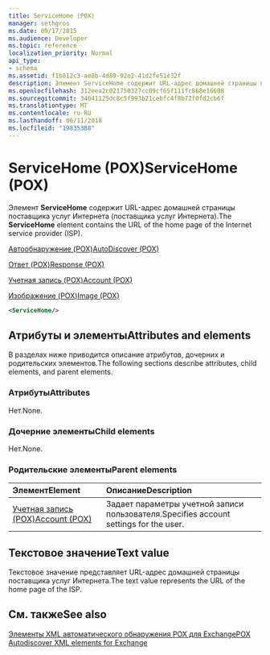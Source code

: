 ```yaml
---
title: ServiceHome (POX)
manager: sethgros
ms.date: 09/17/2015
ms.audience: Developer
ms.topic: reference
localization_priority: Normal
api_type:
- schema
ms.assetid: f1b812c3-ae8b-4d89-92e2-41d2fe51e32f
description: Элемент ServiceHome содержит URL-адрес домашней страницы поставщика услуг Интернета (поставщика услуг Интернета).
ms.openlocfilehash: 312eea2c021750327cc09cf65f111fc868e16608
ms.sourcegitcommit: 34041125dc8c5f993b21cebfc4f8b72f0fd2cb6f
ms.translationtype: MT
ms.contentlocale: ru-RU
ms.lasthandoff: 06/11/2018
ms.locfileid: "19835388"
---
```

# <a name="servicehome-pox"></a><span data-ttu-id="bed4d-103">ServiceHome (POX)</span><span class="sxs-lookup"><span data-stu-id="bed4d-103">ServiceHome (POX)</span></span>

<span data-ttu-id="bed4d-104">Элемент **ServiceHome** содержит URL-адрес домашней страницы поставщика услуг Интернета (поставщика услуг Интернета).</span><span class="sxs-lookup"><span data-stu-id="bed4d-104">The **ServiceHome** element contains the URL of the home page of the Internet service provider (ISP).</span></span> 
  
[<span data-ttu-id="bed4d-105">Автообнаружение (POX)</span><span class="sxs-lookup"><span data-stu-id="bed4d-105">AutoDiscover (POX)</span></span>](autodiscover-pox.md)
  
[<span data-ttu-id="bed4d-106">Ответ (POX)</span><span class="sxs-lookup"><span data-stu-id="bed4d-106">Response (POX)</span></span>](response-pox.md)
  
[<span data-ttu-id="bed4d-107">Учетная запись (POX)</span><span class="sxs-lookup"><span data-stu-id="bed4d-107">Account (POX)</span></span>](account-pox.md)
  
[<span data-ttu-id="bed4d-108">Изображение (POX)</span><span class="sxs-lookup"><span data-stu-id="bed4d-108">Image (POX)</span></span>](image-pox.md)
  
```xml
<ServiceHome/>
```

## <a name="attributes-and-elements"></a><span data-ttu-id="bed4d-109">Атрибуты и элементы</span><span class="sxs-lookup"><span data-stu-id="bed4d-109">Attributes and elements</span></span>

<span data-ttu-id="bed4d-110">В разделах ниже приводится описание атрибутов, дочерних и родительских элементов.</span><span class="sxs-lookup"><span data-stu-id="bed4d-110">The following sections describe attributes, child elements, and parent elements.</span></span>
  
### <a name="attributes"></a><span data-ttu-id="bed4d-111">Атрибуты</span><span class="sxs-lookup"><span data-stu-id="bed4d-111">Attributes</span></span>

<span data-ttu-id="bed4d-112">Нет.</span><span class="sxs-lookup"><span data-stu-id="bed4d-112">None.</span></span>
  
### <a name="child-elements"></a><span data-ttu-id="bed4d-113">Дочерние элементы</span><span class="sxs-lookup"><span data-stu-id="bed4d-113">Child elements</span></span>

<span data-ttu-id="bed4d-114">Нет.</span><span class="sxs-lookup"><span data-stu-id="bed4d-114">None.</span></span>
  
### <a name="parent-elements"></a><span data-ttu-id="bed4d-115">Родительские элементы</span><span class="sxs-lookup"><span data-stu-id="bed4d-115">Parent elements</span></span>

|<span data-ttu-id="bed4d-116">**Элемент**</span><span class="sxs-lookup"><span data-stu-id="bed4d-116">**Element**</span></span>|<span data-ttu-id="bed4d-117">**Описание**</span><span class="sxs-lookup"><span data-stu-id="bed4d-117">**Description**</span></span>|
|:-----|:-----|
|[<span data-ttu-id="bed4d-118">Учетная запись (POX)</span><span class="sxs-lookup"><span data-stu-id="bed4d-118">Account (POX)</span></span>](account-pox.md) <br/> |<span data-ttu-id="bed4d-119">Задает параметры учетной записи пользователя.</span><span class="sxs-lookup"><span data-stu-id="bed4d-119">Specifies account settings for the user.</span></span>  <br/> |
   
## <a name="text-value"></a><span data-ttu-id="bed4d-120">Текстовое значение</span><span class="sxs-lookup"><span data-stu-id="bed4d-120">Text value</span></span>

<span data-ttu-id="bed4d-121">Текстовое значение представляет URL-адрес домашней страницы поставщика услуг Интернета.</span><span class="sxs-lookup"><span data-stu-id="bed4d-121">The text value represents the URL of the home page of the ISP.</span></span>
  
## <a name="see-also"></a><span data-ttu-id="bed4d-122">См. также</span><span class="sxs-lookup"><span data-stu-id="bed4d-122">See also</span></span>



[<span data-ttu-id="bed4d-123">Элементы XML автоматического обнаружения POX для Exchange</span><span class="sxs-lookup"><span data-stu-id="bed4d-123">POX Autodiscover XML elements for Exchange</span></span>](pox-autodiscover-xml-elements-for-exchange.md)

